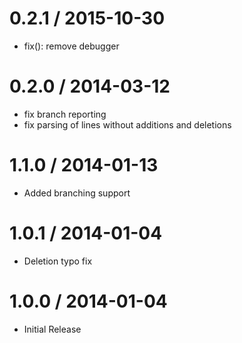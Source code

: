 
0.2.1 / 2015-10-30
==================

  * fix(): remove debugger

0.2.0 / 2014-03-12 
==================

 * fix branch reporting
 * fix parsing of lines without additions and deletions

1.1.0 / 2014-01-13 
==================

 * Added branching support

1.0.1 / 2014-01-04 
==================

 * Deletion typo fix

1.0.0 / 2014-01-04 
==================
 * Initial Release
